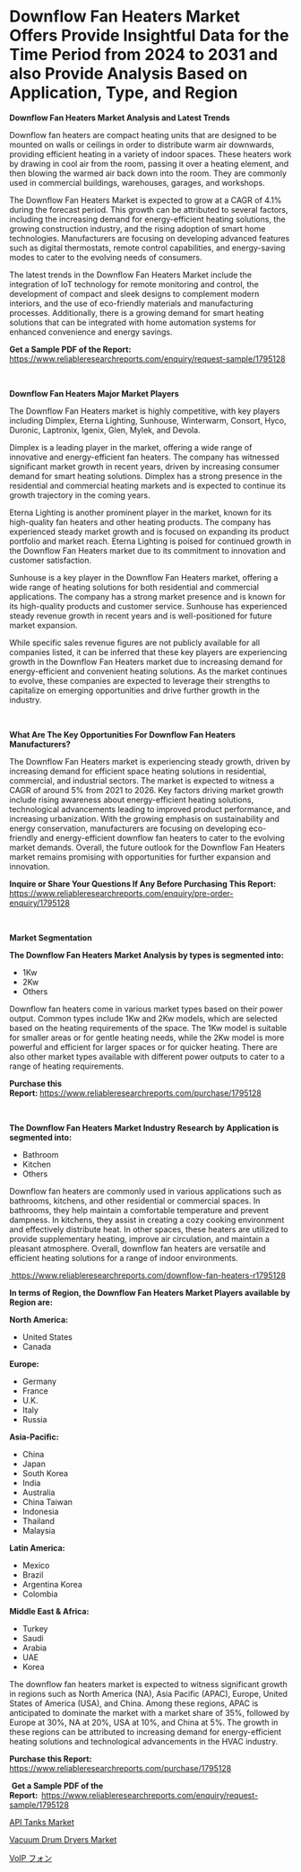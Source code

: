 <p><h1>Downflow Fan Heaters Market Offers Provide Insightful Data for the Time Period from 2024 to 2031 and also Provide Analysis Based on Application, Type, and Region</h1></p><p><strong>Downflow Fan Heaters Market Analysis and Latest Trends</strong></p>
<p><p>Downflow fan heaters are compact heating units that are designed to be mounted on walls or ceilings in order to distribute warm air downwards, providing efficient heating in a variety of indoor spaces. These heaters work by drawing in cool air from the room, passing it over a heating element, and then blowing the warmed air back down into the room. They are commonly used in commercial buildings, warehouses, garages, and workshops.</p><p>The Downflow Fan Heaters Market is expected to grow at a CAGR of 4.1% during the forecast period. This growth can be attributed to several factors, including the increasing demand for energy-efficient heating solutions, the growing construction industry, and the rising adoption of smart home technologies. Manufacturers are focusing on developing advanced features such as digital thermostats, remote control capabilities, and energy-saving modes to cater to the evolving needs of consumers.</p><p>The latest trends in the Downflow Fan Heaters Market include the integration of IoT technology for remote monitoring and control, the development of compact and sleek designs to complement modern interiors, and the use of eco-friendly materials and manufacturing processes. Additionally, there is a growing demand for smart heating solutions that can be integrated with home automation systems for enhanced convenience and energy savings.</p></p>
<p><strong>Get a Sample PDF of the Report:&nbsp;</strong> <a href="https://www.reliableresearchreports.com/enquiry/request-sample/1795128">https://www.reliableresearchreports.com/enquiry/request-sample/1795128</a></p>
<p>&nbsp;</p>
<p><strong>Downflow Fan Heaters Major Market Players</strong></p>
<p><p>The Downflow Fan Heaters market is highly competitive, with key players including Dimplex, Eterna Lighting, Sunhouse, Winterwarm, Consort, Hyco, Duronic, Laptronix, Igenix, Glen, Mylek, and Devola. </p><p>Dimplex is a leading player in the market, offering a wide range of innovative and energy-efficient fan heaters. The company has witnessed significant market growth in recent years, driven by increasing consumer demand for smart heating solutions. Dimplex has a strong presence in the residential and commercial heating markets and is expected to continue its growth trajectory in the coming years.</p><p>Eterna Lighting is another prominent player in the market, known for its high-quality fan heaters and other heating products. The company has experienced steady market growth and is focused on expanding its product portfolio and market reach. Eterna Lighting is poised for continued growth in the Downflow Fan Heaters market due to its commitment to innovation and customer satisfaction.</p><p>Sunhouse is a key player in the Downflow Fan Heaters market, offering a wide range of heating solutions for both residential and commercial applications. The company has a strong market presence and is known for its high-quality products and customer service. Sunhouse has experienced steady revenue growth in recent years and is well-positioned for future market expansion.</p><p>While specific sales revenue figures are not publicly available for all companies listed, it can be inferred that these key players are experiencing growth in the Downflow Fan Heaters market due to increasing demand for energy-efficient and convenient heating solutions. As the market continues to evolve, these companies are expected to leverage their strengths to capitalize on emerging opportunities and drive further growth in the industry.</p></p>
<p>&nbsp;</p>
<p><strong>What Are The Key Opportunities For Downflow Fan Heaters Manufacturers?</strong></p>
<p><p>The Downflow Fan Heaters market is experiencing steady growth, driven by increasing demand for efficient space heating solutions in residential, commercial, and industrial sectors. The market is expected to witness a CAGR of around 5% from 2021 to 2026. Key factors driving market growth include rising awareness about energy-efficient heating solutions, technological advancements leading to improved product performance, and increasing urbanization. With the growing emphasis on sustainability and energy conservation, manufacturers are focusing on developing eco-friendly and energy-efficient downflow fan heaters to cater to the evolving market demands. Overall, the future outlook for the Downflow Fan Heaters market remains promising with opportunities for further expansion and innovation.</p></p>
<p><strong>Inquire or Share Your Questions If Any Before Purchasing This Report:</strong> <a href="https://www.reliableresearchreports.com/enquiry/pre-order-enquiry/1795128">https://www.reliableresearchreports.com/enquiry/pre-order-enquiry/1795128</a></p>
<p>&nbsp;</p>
<p><strong>Market Segmentation</strong></p>
<p><strong>The Downflow Fan Heaters Market Analysis by types is segmented into:</strong></p>
<p><ul><li>1Kw</li><li>2Kw</li><li>Others</li></ul></p>
<p><p>Downflow fan heaters come in various market types based on their power output. Common types include 1Kw and 2Kw models, which are selected based on the heating requirements of the space. The 1Kw model is suitable for smaller areas or for gentle heating needs, while the 2Kw model is more powerful and efficient for larger spaces or for quicker heating. There are also other market types available with different power outputs to cater to a range of heating requirements.</p></p>
<p><strong>Purchase this Report:&nbsp;</strong><a href="https://www.reliableresearchreports.com/purchase/1795128">https://www.reliableresearchreports.com/purchase/1795128</a></p>
<p>&nbsp;</p>
<p><strong>The Downflow Fan Heaters Market Industry Research by Application is segmented into:</strong></p>
<p><ul><li>Bathroom</li><li>Kitchen</li><li>Others</li></ul></p>
<p><p>Downflow fan heaters are commonly used in various applications such as bathrooms, kitchens, and other residential or commercial spaces. In bathrooms, they help maintain a comfortable temperature and prevent dampness. In kitchens, they assist in creating a cozy cooking environment and effectively distribute heat. In other spaces, these heaters are utilized to provide supplementary heating, improve air circulation, and maintain a pleasant atmosphere. Overall, downflow fan heaters are versatile and efficient heating solutions for a range of indoor environments.</p></p>
<p><a href="https://www.reliableresearchreports.com/downflow-fan-heaters-r1795128">&nbsp;https://www.reliableresearchreports.com/downflow-fan-heaters-r1795128</a></p>
<p><strong>In terms of Region, the Downflow Fan Heaters Market Players available by Region are:</strong></p>
<p>
    <p> <strong> North America: </strong>
        <ul>
            <li>United States</li>
            <li>Canada</li>
        </ul>
        </p> 
    <p> <strong> Europe: </strong>
        <ul>
            <li>Germany</li>
            <li>France</li>
            <li>U.K.</li>
            <li>Italy</li>
            <li>Russia</li>
        </ul>
        </p> 
    <p> <strong> Asia-Pacific: </strong>
        <ul>
            <li>China</li>
            <li>Japan</li>
            <li>South Korea</li>
            <li>India</li>
            <li>Australia</li>
            <li>China Taiwan</li>
            <li>Indonesia</li>
            <li>Thailand</li>
            <li>Malaysia</li>
        </ul>
        </p> 
    <p> <strong> Latin America: </strong>
        <ul>
            <li>Mexico</li>
            <li>Brazil</li>
            <li>Argentina Korea</li>
            <li>Colombia</li>
        </ul>
        </p> 
    <p> <strong> Middle East & Africa: </strong>
        <ul>
            <li>Turkey</li>
            <li>Saudi</li>
            <li>Arabia</li>
            <li>UAE</li>
            <li>Korea</li>
        </ul>
    </p>
    </p>
<p><p>The downflow fan heaters market is expected to witness significant growth in regions such as North America (NA), Asia Pacific (APAC), Europe, United States of America (USA), and China. Among these regions, APAC is anticipated to dominate the market with a market share of 35%, followed by Europe at 30%, NA at 20%, USA at 10%, and China at 5%. The growth in these regions can be attributed to increasing demand for energy-efficient heating solutions and technological advancements in the HVAC industry.</p></p>
<p><strong>Purchase this Report: </strong><a href="https://www.reliableresearchreports.com/purchase/1795128">https://www.reliableresearchreports.com/purchase/1795128</a></p>
<p>&nbsp;<strong>Get a Sample PDF of the Report:&nbsp;&nbsp;</strong><a href="https://www.reliableresearchreports.com/enquiry/request-sample/1795128">https://www.reliableresearchreports.com/enquiry/request-sample/1795128</a></p>
<p><strong></strong></p>
<p><p><a href="https://github.com/jerrycopelandthomaswsqd8q/Market-Research-Report-List-2/blob/main/api-tanks-market.md">API Tanks Market</a></p><p><a href="https://github.com/brenzgnarento/Market-Research-Report-List-2/blob/main/vacuum-drum-dryers-market.md">Vacuum Drum Dryers Market</a></p><p><a href="https://github.com/Sophiaard2003/Market-Research-Report-List-1/blob/main/838449832119.md">VoIP フォン</a></p></p>